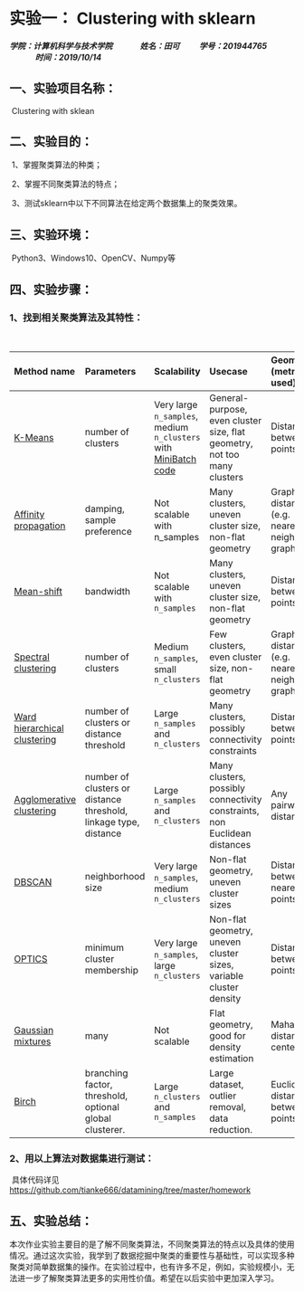 # 实验一： Clustering with sklearn 

##### 学院：计算机科学与技术学院    　　　 姓名：田可 　　 学号：201944765   　　　  时间：2019/10/14



## 一、实验项目名称：

​			Clustering with sklean

## 二、实验目的：

​			1、掌握聚类算法的种类；

​			2、掌握不同聚类算法的特点；

​			3、测试sklearn中以下不同算法在给定两个数据集上的聚类效果。

## 三、实验环境：

​			Python3、Windows10、OpenCV、Numpy等



## 四、实验步骤：

### 1、找到相关聚类算法及其特性：

​						

| Method name                                                  | Parameters                                                   | Scalability                                                  | Usecase                                                      | Geometry (metric used)                       |
| :----------------------------------------------------------- | :----------------------------------------------------------- | :----------------------------------------------------------- | :----------------------------------------------------------- | :------------------------------------------- |
| [K-Means](https://scikit-learn.org/stable/modules/clustering.html#k-means) | number of clusters                                           | Very large `n_samples`, medium `n_clusters` with [MiniBatch code](https://scikit-learn.org/stable/modules/clustering.html#mini-batch-kmeans) | General-purpose, even cluster size, flat geometry, not too many clusters | Distances between points                     |
| [Affinity propagation](https://scikit-learn.org/stable/modules/clustering.html#affinity-propagation) | damping, sample preference                                   | Not scalable with n_samples                                  | Many clusters, uneven cluster size, non-flat geometry        | Graph distance (e.g. nearest-neighbor graph) |
| [Mean-shift](https://scikit-learn.org/stable/modules/clustering.html#mean-shift) | bandwidth                                                    | Not scalable with `n_samples`                                | Many clusters, uneven cluster size, non-flat geometry        | Distances between points                     |
| [Spectral clustering](https://scikit-learn.org/stable/modules/clustering.html#spectral-clustering) | number of clusters                                           | Medium `n_samples`, small `n_clusters`                       | Few clusters, even cluster size, non-flat geometry           | Graph distance (e.g. nearest-neighbor graph) |
| [Ward hierarchical clustering](https://scikit-learn.org/stable/modules/clustering.html#hierarchical-clustering) | number of clusters or distance threshold                     | Large `n_samples` and `n_clusters`                           | Many clusters, possibly connectivity constraints             | Distances between points                     |
| [Agglomerative clustering](https://scikit-learn.org/stable/modules/clustering.html#hierarchical-clustering) | number of clusters or distance threshold, linkage type, distance | Large `n_samples` and `n_clusters`                           | Many clusters, possibly connectivity constraints, non Euclidean distances | Any pairwise distance                        |
| [DBSCAN](https://scikit-learn.org/stable/modules/clustering.html#dbscan) | neighborhood size                                            | Very large `n_samples`, medium `n_clusters`                  | Non-flat geometry, uneven cluster sizes                      | Distances between nearest points             |
| [OPTICS](https://scikit-learn.org/stable/modules/clustering.html#optics) | minimum cluster membership                                   | Very large `n_samples`, large `n_clusters`                   | Non-flat geometry, uneven cluster sizes, variable cluster density | Distances between points                     |
| [Gaussian mixtures](https://scikit-learn.org/stable/modules/mixture.html#mixture) | many                                                         | Not scalable                                                 | Flat geometry, good for density estimation                   | Mahalanobis distances to centers             |
| [Birch](https://scikit-learn.org/stable/modules/clustering.html#birch) | branching factor, threshold, optional global clusterer.      | Large `n_clusters` and `n_samples`                           | Large dataset, outlier removal, data reduction.              | Euclidean distance between points            |

### 2、用以上算法对数据集进行测试：

​         具体代码详见 https://github.com/tianke666/datamining/tree/master/homework

## 五、实验总结：

​		本次作业实验主要目的是了解不同聚类算法，不同聚类算法的特点以及具体的使用情况。通过这次实验，我学到了数据挖掘中聚类的重要性与基础性，可以实现多种聚类对简单数据集的操作。在实验过程中，也有许多不足，例如，实验规模小，无法进一步了解聚类算法更多的实用性价值。希望在以后实验中更加深入学习。
